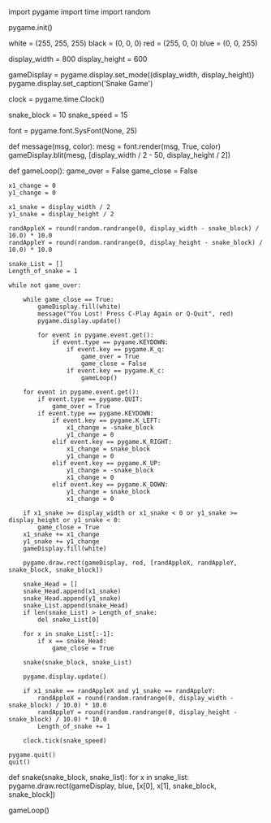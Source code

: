 import pygame
import time
import random

pygame.init()

white = (255, 255, 255)
black = (0, 0, 0)
red = (255, 0, 0)
blue = (0, 0, 255)

display_width = 800
display_height = 600

gameDisplay = pygame.display.set_mode((display_width, display_height))
pygame.display.set_caption('Snake Game')

clock = pygame.time.Clock()

snake_block = 10
snake_speed = 15

font = pygame.font.SysFont(None, 25)

def message(msg, color):
    mesg = font.render(msg, True, color)
    gameDisplay.blit(mesg, [display_width / 2 - 50, display_height / 2])

def gameLoop():
    game_over = False
    game_close = False

    x1_change = 0
    y1_change = 0

    x1_snake = display_width / 2
    y1_snake = display_height / 2

    randAppleX = round(random.randrange(0, display_width - snake_block) / 10.0) * 10.0
    randAppleY = round(random.randrange(0, display_height - snake_block) / 10.0) * 10.0

    snake_List = []
    Length_of_snake = 1

    while not game_over:

        while game_close == True:
            gameDisplay.fill(white)
            message("You Lost! Press C-Play Again or Q-Quit", red)
            pygame.display.update()

            for event in pygame.event.get():
                if event.type == pygame.KEYDOWN:
                    if event.key == pygame.K_q:
                        game_over = True
                        game_close = False
                    if event.key == pygame.K_c:
                        gameLoop()

        for event in pygame.event.get():
            if event.type == pygame.QUIT:
                game_over = True
            if event.type == pygame.KEYDOWN:
                if event.key == pygame.K_LEFT:
                    x1_change = -snake_block
                    y1_change = 0
                elif event.key == pygame.K_RIGHT:
                    x1_change = snake_block
                    y1_change = 0
                elif event.key == pygame.K_UP:
                    y1_change = -snake_block
                    x1_change = 0
                elif event.key == pygame.K_DOWN:
                    y1_change = snake_block
                    x1_change = 0

        if x1_snake >= display_width or x1_snake < 0 or y1_snake >= display_height or y1_snake < 0:
            game_close = True
        x1_snake += x1_change
        y1_snake += y1_change
        gameDisplay.fill(white)

        pygame.draw.rect(gameDisplay, red, [randAppleX, randAppleY, snake_block, snake_block])

        snake_Head = []
        snake_Head.append(x1_snake)
        snake_Head.append(y1_snake)
        snake_List.append(snake_Head)
        if len(snake_List) > Length_of_snake:
            del snake_List[0]

        for x in snake_List[:-1]:
            if x == snake_Head:
                game_close = True

        snake(snake_block, snake_List)

        pygame.display.update()

        if x1_snake == randAppleX and y1_snake == randAppleY:
            randAppleX = round(random.randrange(0, display_width - snake_block) / 10.0) * 10.0
            randAppleY = round(random.randrange(0, display_height - snake_block) / 10.0) * 10.0
            Length_of_snake += 1

        clock.tick(snake_speed)

    pygame.quit()
    quit()

def snake(snake_block, snake_list):
    for x in snake_list:
        pygame.draw.rect(gameDisplay, blue, [x[0], x[1], snake_block, snake_block])

gameLoop()